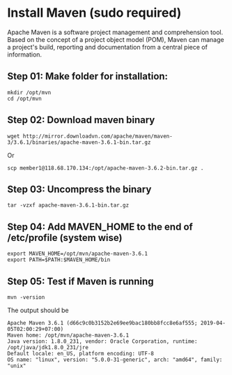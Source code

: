 # Install Maven (sudo required)

Apache Maven is a software project management and comprehension tool. Based on the concept of a project object model (POM), Maven can manage a project's build, reporting and documentation from a central piece of information.

## Step 01: Make folder for installation:

```
mkdir /opt/mvn
cd /opt/mvn
```

## Step 02: Download maven binary

```
wget http://mirror.downloadvn.com/apache/maven/maven-3/3.6.1/binaries/apache-maven-3.6.1-bin.tar.gz
```

Or 

```
scp member1@118.68.170.134:/opt/apache-maven-3.6.2-bin.tar.gz .
```

## Step 03: Uncompress the binary

```
tar -vzxf apache-maven-3.6.1-bin.tar.gz
```

## Step 04: Add MAVEN_HOME to the end of /etc/profile (system wise)

```
export MAVEN_HOME=/opt/mvn/apache-maven-3.6.1
export PATH=$PATH:$MAVEN_HOME/bin
```

## Step 05: Test if Maven is running

```
mvn -version
```

The output should be

```
Apache Maven 3.6.1 (d66c9c0b3152b2e69ee9bac180bb8fcc8e6af555; 2019-04-05T02:00:29+07:00)
Maven home: /opt/mvn/apache-maven-3.6.1
Java version: 1.8.0_231, vendor: Oracle Corporation, runtime: /opt/java/jdk1.8.0_231/jre
Default locale: en_US, platform encoding: UTF-8
OS name: "linux", version: "5.0.0-31-generic", arch: "amd64", family: "unix"
```